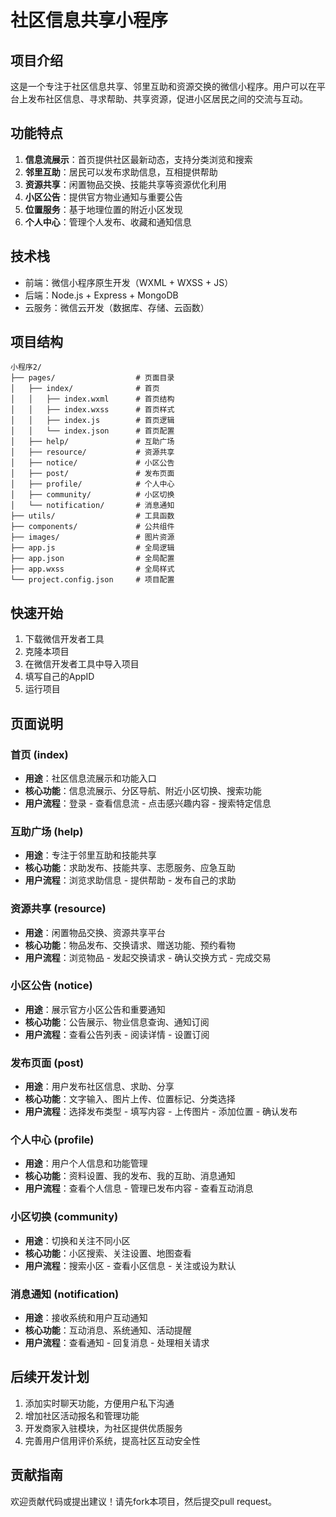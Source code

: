 # 社区信息共享小程序

## 项目介绍

这是一个专注于社区信息共享、邻里互助和资源交换的微信小程序。用户可以在平台上发布社区信息、寻求帮助、共享资源，促进小区居民之间的交流与互动。

## 功能特点

1. **信息流展示**：首页提供社区最新动态，支持分类浏览和搜索
2. **邻里互助**：居民可以发布求助信息，互相提供帮助
3. **资源共享**：闲置物品交换、技能共享等资源优化利用
4. **小区公告**：提供官方物业通知与重要公告
5. **位置服务**：基于地理位置的附近小区发现
6. **个人中心**：管理个人发布、收藏和通知信息

## 技术栈

- 前端：微信小程序原生开发（WXML + WXSS + JS）
- 后端：Node.js + Express + MongoDB
- 云服务：微信云开发（数据库、存储、云函数）

## 项目结构

```
小程序2/
├── pages/                  # 页面目录
│   ├── index/              # 首页
│   │   ├── index.wxml      # 首页结构
│   │   ├── index.wxss      # 首页样式
│   │   ├── index.js        # 首页逻辑
│   │   └── index.json      # 首页配置
│   ├── help/               # 互助广场
│   ├── resource/           # 资源共享
│   ├── notice/             # 小区公告
│   ├── post/               # 发布页面 
│   ├── profile/            # 个人中心
│   ├── community/          # 小区切换
│   └── notification/       # 消息通知
├── utils/                  # 工具函数
├── components/             # 公共组件
├── images/                 # 图片资源
├── app.js                  # 全局逻辑
├── app.json                # 全局配置
├── app.wxss                # 全局样式
└── project.config.json     # 项目配置
```

## 快速开始

1. 下载微信开发者工具
2. 克隆本项目
3. 在微信开发者工具中导入项目
4. 填写自己的AppID
5. 运行项目

## 页面说明

### 首页 (index)
- **用途**：社区信息流展示和功能入口
- **核心功能**：信息流展示、分区导航、附近小区切换、搜索功能
- **用户流程**：登录 - 查看信息流 - 点击感兴趣内容 - 搜索特定信息

### 互助广场 (help)
- **用途**：专注于邻里互助和技能共享
- **核心功能**：求助发布、技能共享、志愿服务、应急互助
- **用户流程**：浏览求助信息 - 提供帮助 - 发布自己的求助

### 资源共享 (resource)
- **用途**：闲置物品交换、资源共享平台
- **核心功能**：物品发布、交换请求、赠送功能、预约看物
- **用户流程**：浏览物品 - 发起交换请求 - 确认交换方式 - 完成交易

### 小区公告 (notice)
- **用途**：展示官方小区公告和重要通知
- **核心功能**：公告展示、物业信息查询、通知订阅
- **用户流程**：查看公告列表 - 阅读详情 - 设置订阅

### 发布页面 (post)
- **用途**：用户发布社区信息、求助、分享
- **核心功能**：文字输入、图片上传、位置标记、分类选择
- **用户流程**：选择发布类型 - 填写内容 - 上传图片 - 添加位置 - 确认发布

### 个人中心 (profile)
- **用途**：用户个人信息和功能管理
- **核心功能**：资料设置、我的发布、我的互助、消息通知
- **用户流程**：查看个人信息 - 管理已发布内容 - 查看互动消息

### 小区切换 (community)
- **用途**：切换和关注不同小区
- **核心功能**：小区搜索、关注设置、地图查看
- **用户流程**：搜索小区 - 查看小区信息 - 关注或设为默认

### 消息通知 (notification)
- **用途**：接收系统和用户互动通知
- **核心功能**：互动消息、系统通知、活动提醒
- **用户流程**：查看通知 - 回复消息 - 处理相关请求

## 后续开发计划

1. 添加实时聊天功能，方便用户私下沟通
2. 增加社区活动报名和管理功能
3. 开发商家入驻模块，为社区提供优质服务
4. 完善用户信用评价系统，提高社区互动安全性

## 贡献指南

欢迎贡献代码或提出建议！请先fork本项目，然后提交pull request。 